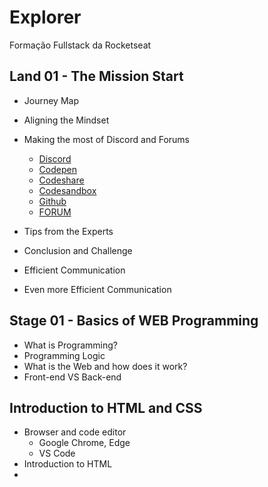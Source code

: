 # Explorer
Formação Fullstack da Rocketseat

## Land 01 - The Mission Start

- Journey Map
- Aligning the Mindset
- Making the most of Discord and Forums
  - [Discord](https://discord.com/)
  - [Codepen](https://codepen.io/)
  - [Codeshare](https://codeshare.io/)
  - [Codesandbox](https://codesandbox.io/)
  - [Github](https://github.com/)
  - [FORUM](https://app.rocketseat.com.br/h/forum/explorer/)

- Tips from the Experts
- Conclusion and Challenge
- Efficient Communication
- Even more Efficient Communication


## Stage 01 - Basics of WEB Programming

- What is Programming?
- Programming Logic
- What is the Web and how does it work?
- Front-end VS Back-end


## Introduction to HTML and CSS
- Browser and code editor
    - Google Chrome, Edge
    - VS Code
- Introduction to HTML
-  
